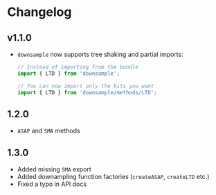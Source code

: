 # Changelog

## v1.1.0

- `downsample` now supports tree shaking and partial imports:

  ```typescript
  // Instead of importing from the bundle
  import { LTD } from 'downsample';

  // You can now import only the bits you want
  import { LTD } from 'downsample/methods/LTD';
  ```

## 1.2.0

- `ASAP` and `SMA` methods

## 1.3.0

- Added missing `SMA` export
- Added downampling function factories (`createASAP`, `createLTD` etc.)
- Fixed a typo in API docs